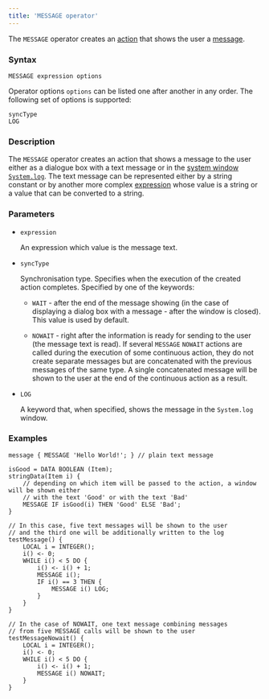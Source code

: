 ```yaml
---
title: 'MESSAGE operator'
---
```


The `MESSAGE` operator creates an [action](Actions.md) that shows the user a [message](Show_message_MESSAGE_ASK.md).

### Syntax

```
MESSAGE expression options
```

Operator options `options` can be listed one after another in any order. The following set of options is supported:

```
syncType
LOG
```

### Description

The `MESSAGE` operator creates an action that shows a message to the user either as a dialogue box with a text message or in the [system window `System.log`](Navigator_design.md#systemwindows). The text message can be represented either by a string constant or by another more complex [expression](Expression.md) whose value is a string or a value that can be converted to a string.

### Parameters

- `expression`

    An expression which value is the message text.

- `syncType`

    Synchronisation type. Specifies when the execution of the created action completes. Specified by one of the keywords:

    - `WAIT` - after the end of the message showing (in the case of displaying a dialog box with a message - after the window is closed). This value is used by default.

    - `NOWAIT` - right after the information is ready for sending to the user (the message text is read). If several `MESSAGE` `NOWAIT` actions are called during the execution of some continuous action, they do not create separate messages but are concatenated with the previous messages of the same type. A single concatenated message will be shown to the user at the end of the continuous action as a result.

- `LOG`

    A keyword that, when specified, shows the message in the `System.log` window.

### Examples

```lsf
message { MESSAGE 'Hello World!'; } // plain text message

isGood = DATA BOOLEAN (Item);
stringData(Item i) {
    // depending on which item will be passed to the action, a window will be shown either 
    // with the text 'Good' or with the text 'Bad'
    MESSAGE IF isGood(i) THEN 'Good' ELSE 'Bad';   
}

// In this case, five text messages will be shown to the user
// and the third one will be additionally written to the log
testMessage() {
    LOCAL i = INTEGER();
    i() <- 0;
    WHILE i() < 5 DO {
        i() <- i() + 1;
        MESSAGE i();
        IF i() == 3 THEN {
            MESSAGE i() LOG;
        }
    }
}

// In the case of NOWAIT, one text message combining messages
// from five MESSAGE calls will be shown to the user
testMessageNowait() {              
    LOCAL i = INTEGER();
    i() <- 0;
    WHILE i() < 5 DO {
        i() <- i() + 1;
        MESSAGE i() NOWAIT;
    }
}
```
